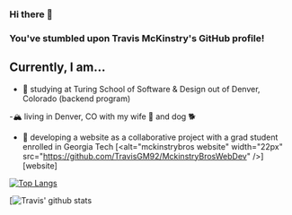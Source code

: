 ### Hi there 👋

### You've stumbled upon Travis McKinstry's GitHub profile!

## Currently, I am...

- 📖 studying at Turing School of Software & Design out of Denver, Colorado (backend program)

-🏔 living in Denver, CO with my wife 👧 and dog 🐕 

- 🧠 developing a website as a collaborative project with a grad student enrolled in Georgia Tech
[<alt="mckinstrybros website" width="22px" src="https://github.com/TravisGM92/MckinstryBrosWebDev" />][website]

[![Top Langs](https://github-readme-stats.vercel.app/api/top-langs/?username=travisgm92)](https://github.com/travisgm92/github-readme-stats)

[![Travis' github stats](https://github-readme-stats.vercel.app/api?username=travisgm92&show_icons=true&theme=dark)


<!--
**TravisGM92/TravisGM92** is a ✨ _special_ ✨ repository because its `README.md` (this file) appears on your GitHub profile.

Here are some ideas to get you started:

- 🔭 I’m currently working on ...
- 🌱 I’m currently learning ...
- 👯 I’m looking to collaborate on ...
- 🤔 I’m looking for help with ...
- 💬 Ask me about ...
- 📫 How to reach me: ...
- 😄 Pronouns: ...
- ⚡ Fun fact: ...
-->
